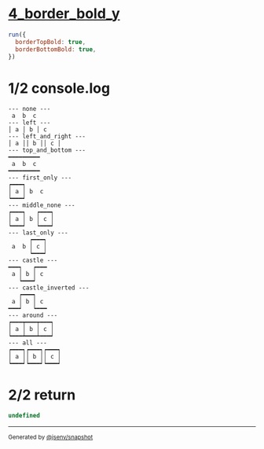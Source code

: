 # [4_border_bold_y](../../table_3_cells_same_row.test.mjs#L155)

```js
run({
  borderTopBold: true,
  borderBottomBold: true,
})
```

# 1/2 console.log

```console
--- none ---
 a  b  c 
--- left ---
│ a │ b │ c 
--- left_and_right ---
│ a ││ b ││ c │
--- top_and_bottom ---
━━━━━━━━━
 a  b  c 
━━━━━━━━━
--- first_only ---
┍━━━┑      
│ a │ b  c 
┕━━━┙      
--- middle_none ---
┍━━━┑   ┍━━━┑
│ a │ b │ c │
┕━━━┙   ┕━━━┙
--- last_only ---
      ┍━━━┑
 a  b │ c │
      ┕━━━┙
--- castle ---
━━━┑   ┍━━━
 a │ b │ c 
   ┕━━━┙   
--- castle_inverted ---
   ┍━━━┑   
 a │ b │ c 
━━━┙   ┕━━━
--- around ---
┍━━━┯━━━┯━━━┑
│ a │ b │ c │
┕━━━┷━━━┷━━━┙
--- all ---
┍━━━┑┍━━━┑┍━━━┑
│ a ││ b ││ c │
┕━━━┙┕━━━┙┕━━━┙
```

# 2/2 return

```js
undefined
```

---

<sub>
  Generated by <a href="https://github.com/jsenv/core/tree/main/packages/tooling/snapshot">@jsenv/snapshot</a>
</sub>
